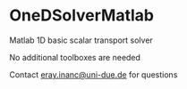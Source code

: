 # OneDSolverMatlab
Matlab 1D basic scalar transport solver

No additional toolboxes are needed

Contact eray.inanc@uni-due.de for questions

